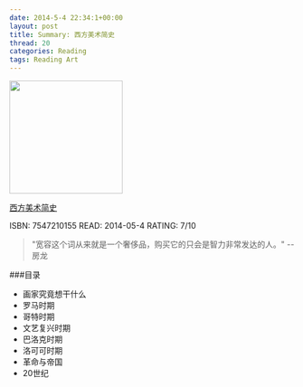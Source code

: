 ```yaml
---
date: 2014-5-4 22:34:1+00:00
layout: post
title: Summary: 西方美术简史
thread: 20
categories: Reading
tags: Reading Art
---
```


<img src="http://ec4.images-amazon.com/images/I/51KanBTQvVL._SL500_AA300_.jpg" width="200" />

[西方美术简史](http://www.amazon.cn/%E8%A5%BF%E6%96%B9%E7%BE%8E%E6%9C%AF%E7%AE%80%E5%8F%B2-%E4%BA%A8%E5%BE%B7%E9%87%8C%E5%85%8B%E2%80%A2%E5%A8%81%E5%BB%89%E2%80%A2%E6%88%BF%E9%BE%99/dp/B007RTCCDU/ref=sr_1_1?ie=UTF8&qid=1398473844&sr=8-1&keywords=%E8%A5%BF%E6%96%B9%E7%BE%8E%E6%9C%AF%E7%AE%80%E5%8F%B2)


ISBN: 7547210155 READ: 2014-05-4 RATING: 7/10

> "宽容这个词从来就是一个奢侈品，购买它的只会是智力非常发达的人。" -- 房龙

###目录

- 画家究竟想干什么
- 罗马时期
- 哥特时期
- 文艺复兴时期
- 巴洛克时期
- 洛可可时期
- 革命与帝国
- 20世纪
